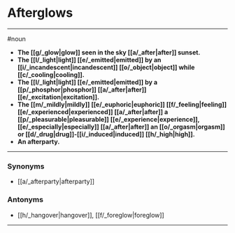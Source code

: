 # Afterglows
---
#noun
- **The [[g/_glow|glow]] seen in the sky [[a/_after|after]] sunset.**
- **The [[l/_light|light]] [[e/_emitted|emitted]] by an [[i/_incandescent|incandescent]] [[o/_object|object]] while [[c/_cooling|cooling]].**
- **The [[l/_light|light]] [[e/_emitted|emitted]] by a [[p/_phosphor|phosphor]] [[a/_after|after]] [[e/_excitation|excitation]].**
- **The [[m/_mildly|mildly]] [[e/_euphoric|euphoric]] [[f/_feeling|feeling]] [[e/_experienced|experienced]] [[a/_after|after]] a [[p/_pleasurable|pleasurable]] [[e/_experience|experience]], [[e/_especially|especially]] [[a/_after|after]] an [[o/_orgasm|orgasm]] or [[d/_drug|drug]]-[[i/_induced|induced]] [[h/_high|high]].**
- **An afterparty.**
---
### Synonyms
- [[a/_afterparty|afterparty]]
### Antonyms
- [[h/_hangover|hangover]], [[f/_foreglow|foreglow]]
---
